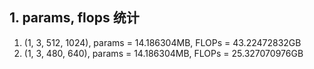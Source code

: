 ## 1. params, flops 统计

1. (1, 3, 512, 1024), params = 14.186304MB, FLOPs = 43.22472832GB
2. (1, 3, 480, 640),  params = 14.186304MB, FLOPs = 25.327070976GB